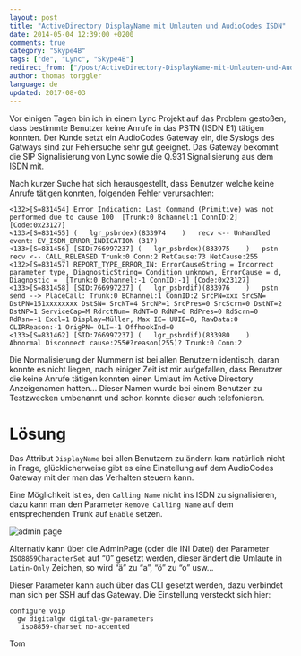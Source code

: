 ```yaml
---
layout: post
title: "ActiveDirectory DisplayName mit Umlauten und AudioCodes ISDN"
date: 2014-05-04 12:39:00 +0200
comments: true
category: "Skype4B"
tags: ["de", "Lync", "Skype4B"]
redirect_from: ["/post/ActiveDirectory-DisplayName-mit-Umlauten-und-AudioCodes-ISDN", "/post/activedirectory-displayname-mit-umlauten-und-audiocodes-isdn"]
author: thomas torggler
language: de
updated: 2017-08-03
---
```

Vor einigen Tagen bin ich in einem Lync Projekt auf das Problem gestoßen, dass bestimmte Benutzer keine Anrufe in das PSTN (ISDN E1) t&auml;tigen konnten. Der Kunde setzt ein AudioCodes Gateway ein, die Syslogs des Gatways sind zur Fehlersuche sehr gut geeignet. Das Gateway bekommt die SIP Signalisierung von Lync sowie die Q.931 Signalisierung aus dem ISDN mit.

<!-- more -->

Nach kurzer Suche hat sich herausgestellt, dass Benutzer welche keine Anrufe t&auml;tigen konnten, folgenden Fehler verursachten:

```
<132>[S=831454] Error Indication: Last Command (Primitive) was not performed due to cause 100  [Trunk:0 Bchannel:1 ConnID:2] [Code:0x23127] 
<133>[S=831455] (   lgr_psbrdex)(833974    )   recv <-- UnHandled event: EV_ISDN_ERROR_INDICATION (317) 
<133>[S=831456] [SID:766997237] (   lgr_psbrdex)(833975    )   pstn recv <-- CALL_RELEASED Trunk:0 Conn:2 RetCause:73 NetCause:255 
<132>[S=831457] REPORT_TYPE_ERROR_IN: ErrorCauseString = Incorrect parameter type, DiagnosticString= Condition unknown, ErrorCause = d, Diagnostic =  [Trunk:0 Bchannel:-1 ConnID:-1] [Code:0x23127] 
<133>[S=831458] [SID:766997237] (   lgr_psbrdif)(833976    )   pstn send --> PlaceCall: Trunk:0 BChannel:1 ConnID:2 SrcPN=xxx SrcSN= DstPN=151xxxxxxxx DstSN= SrcNT=4 SrcNP=1 SrcPres=0 SrcScrn=0 DstNT=2 DstNP=1 ServiceCap=M RdrctNum= RdNT=0 RdNP=0 RdPres=0 RdScrn=0 RdRsn=-1 Excl=1 Display=Müller, Max IE= UUIE=0, RawData:0 CLIRReason:-1 OrigPN= OLI=-1 OffhookInd=0 
<133>[S=831462] [SID:766997237] (   lgr_psbrdif)(833980    )   Abnormal Disconnect cause:255#?reason(255)? Trunk:0 Conn:2
```

Die Normalisierung der Nummern ist bei allen Benutzern identisch, daran konnte es nicht liegen, nach einiger Zeit ist mir aufgefallen, dass Benutzer die keine Anrufe tätigen konnten einen Umlaut im Active Directory Anzeigenamen hatten... Dieser Namen wurde bei einem Benutzer zu Testzwecken umbenannt und schon konnte dieser auch telefonieren.

# Lösung

Das Attribut `DisplayName` bei allen Benutzern zu ändern kam natürlich nicht in Frage, glücklicherweise gibt es eine Einstellung auf dem AudioCodes Gateway mit der man das Verhalten steuern kann.

Eine Möglichkeit ist es, den `Calling Name` nicht ins ISDN zu signalisieren, dazu kann man den Parameter `Remove Calling Name` auf dem entsprechenden Trunk auf `Enable` setzen.

![admin page](http://ntsystems.it/assets/archive/image_630.png)

Alternativ kann über die AdminPage (oder die INI Datei) der Parameter `ISO8859CharacterSet` auf “0” gesetzt werden, dieser ändert die Umlaute in `Latin-Only` Zeichen, so wird “ä” zu “a”, “ö” zu “o” usw…

Dieser Parameter kann auch &uuml;ber das CLI gesetzt werden, dazu verbindet man sich per SSH auf das Gateway. Die Einstellung versteckt sich hier:

```
configure voip
  gw digitalgw digital-gw-parameters
   iso8859-charset no-accented
```


Tom